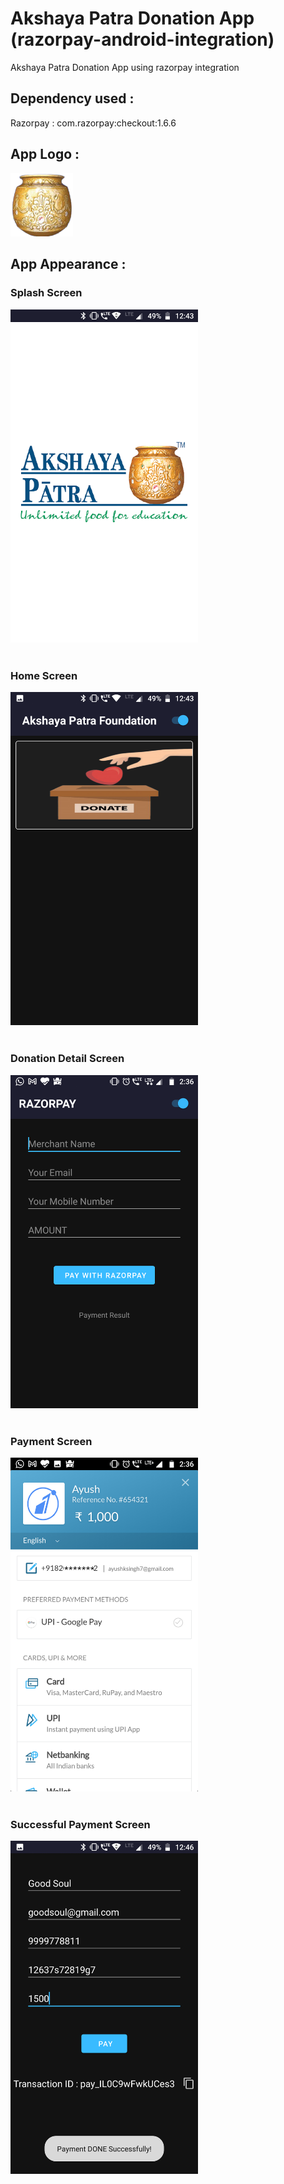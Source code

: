 # Akshaya Patra Donation App (razorpay-android-integration)
Akshaya Patra Donation App using razorpay integration

## Dependency used :
Razorpay : com.razorpay:checkout:1.6.6

## App Logo :
<img src = "app\src\main\res\drawable\matka.png" width="100">

## App Appearance :
### Splash Screen
<img src = "app\src\main\res\drawable\screenshot_splash.png" width="300"><br><br>
### Home Screen
<img src = "app\src\main\res\drawable\screenshot_main.png" width="300"><br><br>
### Donation Detail Screen
<img src = "app\src\main\res\drawable\screenshot_home.png" width="300"><br><br>
### Payment Screen
<img src = "app\src\main\res\drawable\screenshot_payment.png" width="300"><br><br>
### Successful Payment Screen
<img src = "app\src\main\res\drawable\screenshot_pay.png" width="300">
